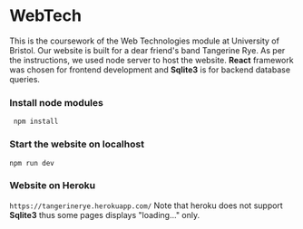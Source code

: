 # WebTech

This is the coursework of the Web Technologies module at University of Bristol. Our website is built for a dear friend's band Tangerine Rye. As per the instructions, we used node server to host the website. **React** framework was chosen for frontend development and **Sqlite3** is for backend database queries.

### Install node modules

``` npm install```

### Start the website on localhost

```npm run dev```

### Website on Heroku

```https://tangerinerye.herokuapp.com/``` Note that heroku does not support **Sqlite3** thus some pages displays "loading..." only.

